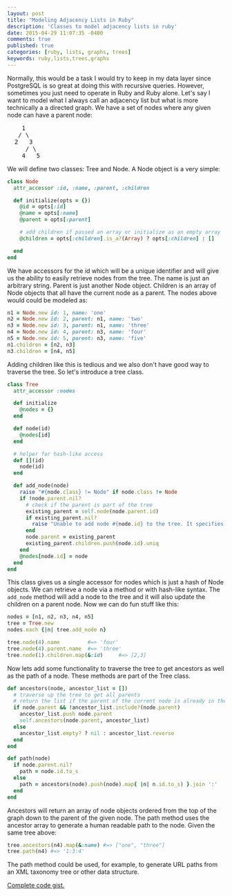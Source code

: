 ```yaml
---
layout: post
title: "Modeling Adjacency Lists in Ruby"
description: 'Classes to model adjacency lists in ruby'
date: 2015-04-29 11:07:35 -0400
comments: true
published: true
categories: [ruby, lists, graphs, trees]
keywords: ruby,lists,trees,graphs
---
```

Normally, this would be a task I would try to keep in my data layer
since PostgreSQL is so great at doing this with recursive queries. However,
sometimes you just need to operate in Ruby and Ruby alone. Let's say I want to model
what I always call an adjacency list but what is more technically a a directed graph.
We have a set of nodes where any given node can have a parent node:

<pre>
    1
   / \
  2   3
     / \
    4   5
</pre>

We will define two classes: Tree and Node. A Node object is a very simple:

```ruby
class Node
  attr_accessor :id, :name, :parent, :children

  def initialize(opts = {})
    @id = opts[:id]
    @name = opts[:name]
    @parent = opts[:parent]

    # add children if passed an array or initialize as an empty array
    @children = opts[:children].is_a?(Array) ? opts[:children] : []

  end
end
```

We have accessors for the id which will be a unique identifier and will give us the ability to easily retrieve
nodes from the tree. The name is just an arbitrary string. Parent is just another Node object. Children is an array of
Node objects that all have the current node as a parent. The nodes above would could be modeled as:

```ruby
n1 = Node.new id: 1, name: 'one'
n2 = Node.new id: 2, parent: n1, name: 'two'
n3 = Node.new id: 3, parent: n1, name: 'three'
n4 = Node.new id: 4, parent: n3, name: 'four'
n5 = Node.new id: 5, parent: n3, name: 'five'
n1.children = [n2, n3]
n3.children = [n4, n5]
```

Adding children like this is tedious and we also don't have good way to traverse the tree. So let's introduce a tree class.

```ruby
class Tree
  attr_accessor :nodes

  def initialize
    @nodes = {}
  end

  def node(id)
    @nodes[id]
  end

  # helper for hash-like access
  def [](id)
    node(id)
  end

  def add_node(node)
    raise "#{node.class} != Node" if node.class != Node
    if !node.parent.nil?
      # check if the parent is part of the tree
      existing_parent = self.node(node.parent.id)
      if existing_parent.nil?
        raise "Unable to add node #{node.id} to the tree. It specifies a parent #{node.parent.id} That has not been added to the tree"
      end
      node.parent = existing_parent
      existing_parent.children.push(node.id).uniq
    end
    @nodes[node.id] = node
  end
end
```

This class gives us a single accessor for nodes which is just a hash of Node objects. We can retrieve
a node via a method or with hash-like syntax. The `add_node` method will add a node to the tree and it will also
update the children on a parent node. Now we can do fun stuff like this:

```ruby
nodes = [n1, n2, n3, n4, n5]
tree = Tree.new
nodes.each {|n| tree.add_node n}

tree.node(4).name         #=> 'four'
tree.node(4).parent.name  #=> 'three'
tree.node(1).children.map(&:id)     #=> [2,3]
```

Now lets add some functionality to traverse the tree to get ancestors as well as the path of a node. These
methods are part of the Tree class.

```ruby
def ancestors(node, ancestor_list = [])
  # traverse up the tree to get all parents
  # return the list if the parent of the current node is already in the list
  if node.parent && !ancestor_list.include?(node.parent)
    ancestor_list.push node.parent
    self.ancestors(node.parent, ancestor_list)
  else
    ancestor_list.empty? ? nil : ancestor_list.reverse
  end
end

def path(node)
  if node.parent.nil?
    path = node.id.to_s
  else
    path = ancestors(node).push(node).map{ |n| n.id.to_s) }.join ':'
  end
end
```

Ancestors will return an array of node objects ordered from the top of the graph down to the parent
of the given node. The path method uses the ancestor array to generate a human readable path to the node.
Given the same tree above:

```ruby
tree.ancestors(n4).map(&:name) #=> ["one", "three"]
tree.path(n4) #=> '1:3:4'
```

The path method could be used, for example, to generate URL paths from an XML taxonomy tree
or other data structure.

[Complete code gist.](https://gist.github.com/leklund/f1fb60ea820720463938)
